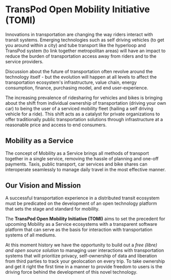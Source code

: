 # TransPod Open Mobility Initiative (TOMI)

Innovations in transportation are changing the way riders interact with transit systems. Emerging technologies such as self driving vehicles (to get you around within a city) and tube transport like the hyperloop and TransPod system (to link together metropolitan areas) will have an impact to reduce the burden of transportation access away from riders and to the service providers.

Discussion about the future of transportation often revolve around the technology itself - but the evolution will happen at all levels to affect the transportation ecosystem's infrastructure, value chain, energy consumption, finance, purchasing model, and end user-experience.

The increasing prevalence of ridesharing for vehicles and bikes is bringing about the shift from individual ownership of transportation (driving your own car) to being the user of a serviced mobility fleet (hailing a self driving vehicle for a ride). This shift acts as a catalyst for private organizations to offer traditionally public transportation solutions through infrastructure at a reasonable price and access to end consumers.

## Mobility as a Service

The concept of Mobility as a Service brings all methods of transport together in a single service, removing the hassle of planning and one-off payments. Taxis, public transport, car services and bike shares can interoperate seamlessly to manage daily travel in the most effective manner.

## Our Vision and Mission

A successful transportation experience in a distributed transit ecosystem must be predicated on the development of an open technology platform that sets the stage and standard for mobility.

The **TransPod Open Mobility Initiative (TOMI)** aims to set the precedent for upcoming Mobility as a Service ecosystems with a transparent software platform that can serve as the basis for interaction with transportation systems of all mediums.

At this moment history we have the opportunity to build out a *free (libre) and open source solution* to managing user interactions with transportation systems that will prioritize privacy, self-ownership of data and liberation from third parties to track your geolocation on every trip. To take ownership and get it right the first time in a manner to provide freedom to users is the driving force behind the development of this novel technology.
